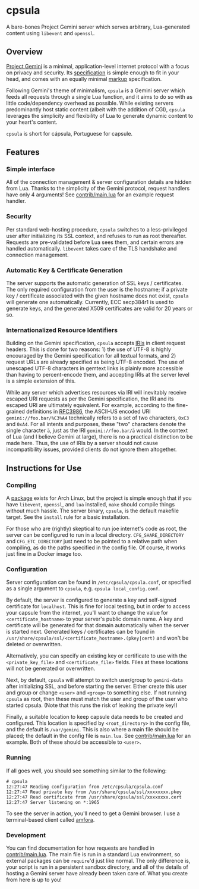 
# cpsula

A bare-bones Project Gemini server which serves arbitrary, Lua-generated content using `libevent`
and `openssl`.

## Overview

[Project Gemini](https://portal.mozz.us/gemini/gemini.circumlunar.space/docs/faq.gmi) is a minimal,
application-level internet protocol with a focus on privacy and security. Its
[specification](https://portal.mozz.us/gemini/gemini.circumlunar.space/docs/specification.gmi) is
simple enough to fit in your head, and comes with an equally minimal
[markup](https://portal.mozz.us/gemini/gemini.circumlunar.space/docs/gemtext.gmi) specification.

Following Gemini's theme of minimalism, `cpsula` is a Gemini server which feeds all requests through
a single Lua function, and it aims to do so with as little code/dependency overhead as possible.
While existing servers predominantly host static content (albeit with the addition of CGI), `cpsula`
leverages the simplicity and flexibility of Lua to generate dynamic content to your heart's content.

`cpsula` is short for cápsula, Portuguese for capsule.

## Features

### Simple interface

All of the connection management & server configuration details are hidden from Lua. Thanks to the
simplicity of the Gemini protocol, request handlers have only 4 arguments! See
[contrib/main.lua](contrib/main.lua) for an example request handler.

### Security

Per standard web-hosting procedure, `cpsula` switches to a less-privileged user after initializing
its SSL context, and refuses to run as root thereafter. Requests are pre-validated before Lua sees
them, and certain errors are handled automatically. `libevent` takes care of the TLS handshake and
connection management.

### Automatic Key & Certificate Generation

The server supports the automatic generation of SSL keys / certificates. The only required
configuration from the user is the hostname; if a private key / certificate associated with the
given hostname does not exist, `cpsula` will generate one automatically. Currently, ECC secp384r1 is
used to generate keys, and the generated X509 certificates are valid for 20 years or so. 

### Internationalized Resource Identifiers

Building on the Gemini specification, `cpsula` accepts [IRIs](https://tools.ietf.org/html/rfc3987)
in client request headers. This is done for two reasons: 1) the use of UTF-8 is highly encouraged by
the Gemini specification for all textual formats, and 2) request URLs are already specified as being
UTF-8 encoded. The use of unescaped UTF-8 characters in gemtext links is plainly more accessible than
having to percent-encode them, and accepting IRIs at the server level is a simple extension of this.

While any server which advertises resources via IRI will inevitably receive escaped URI requests as
per the Gemini specification, the IRI and its escaped URI are ultimately equivalent. For example,
according to the fine-grained definitions in [RFC3986](https://tools.ietf.org/html/rfc3986), the
ASCII-US encoded URI `gemini://foo.bar/%C3%A4` technically refers to a set of two characters, `0xC3`
and `0xA4`. For all intents and purposes, these "two" characters denote the single character `ä`,
just as the IRI `gemini://foo.bar/ä` would. In the context of Lua (and I believe Gemini at large),
there is no a practical distinction to be made here. Thus, the use of IRIs by a server should not
cause incompatibility issues, provided clients do not ignore them altogether.

## Instructions for Use

### Compiling

A [package](https://aur.archlinux.org/packages/cpsula-git/) exists for Arch Linux, but the project
is simple enough that if you have `libevent`, `openssl`, and `lua` installed, `make` should compile
things without much hassle. The server binary, `cpsula`, is the default makefile target. See the
`install` rule for a basic installation.

For those who are (rightly) skeptical to run joe internet's code as root, the server can be
configured to run in a local directory. `CFG_SHARE_DIRECTORY` and `CFG_ETC_DIRECTORY` just need to
be pointed to a relative path when compiling, as do the paths specified in the config file. Of
course, it works just fine in a Docker image too.

### Configuration

Server configuration can be found in `/etc/cpsula/cpsula.conf`, or specified as a single argument to
`cpsula`, e.g. `cpsula local_config.conf`.

By default, the server is configured to generate a key and self-signed certificate for `localhost`.
This is fine for local testing, but in order to access your capsule from the internet, you'll want
to change the value for `<certificate_hostname>` to your server's public domain name. A key and
certificate will be generated for that domain automatically when the server is started next.
Generated keys / certificates can be found in
`/usr/share/cpsula/ssl/<certificate_hostname>.(pkey|cert)` and won't be deleted or overwritten.

Alternatively, you can specify an existing key or certificate to use with the `<private_key_file>`
and `<certificate_file>` fields. Files at these locations will not be generated or overwritten.

Next, by default, `cpsula` will attempt to switch user/group to `gemini-data` after initializing
SSL, and before starting the server. Either create this user and group or change `<user>` and
`<group>` to something else. If not running `cpsula` as root, then these must match the user and
group of the user who started cpsula. (Note that this runs the risk of leaking the private key!)

Finally, a suitable location to keep capsule data needs to be created and configured. This location
is specified by `<root_directory>` in the config file, and the default is `/var/gemini`. This is
also where a main file should be placed; the default in the config file is `main.lua`. See
[contrib/main.lua](contrib/main.lua) for an example. Both of these should be accessible to `<user>`.

### Running

If all goes well, you should see something similar to the following:

    # cpsula
    12:27:47 Reading configuration from /etc/cpsula/cpsula.conf
    12:27:47 Read private key from /usr/share/cpsula/ssl/xxxxxxxx.pkey
    12:27:47 Read certificate from /usr/share/cpsula/ssl/xxxxxxxx.cert
    12:27:47 Server listening on *:1965

To see the server in action, you'll need to get a Gemini browser. I use a terminal-based client
called [amfora](https://github.com/makeworld-the-better-one/amfora).

### Development

You can find documentation for how requests are handled in [contrib/main.lua](contrib/main.lua).
The main file is run in a standard Lua environment, so external packages can be `require`'d just
like normal. The only difference is, your script is run in a persistent sandbox directory, and all
of the details of hosting a Gemini server have already been taken care of. What you create from here
is up to you!

